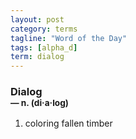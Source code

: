 ```yaml
---
layout: post
category: terms
tagline: "Word of the Day"
tags: [alpha_d]
term: dialog
---
```


<h3>Dialog<br/> <small>&mdash; n. (di<span>&middot;</span>a<span>&middot;</span>log)</small></h3>
<p><ol><li>coloring fallen timber</li>
</ol></p>
